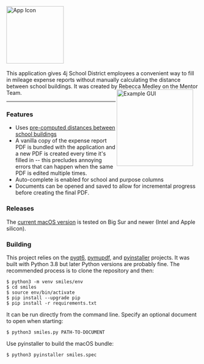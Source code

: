 <img src="https://github.com/user-attachments/assets/372ae9d3-072f-4047-9494-400fa06bcbcc" alt="App Icon" width="150" align="center"><br><br>This application gives 4j School District employees a convenient way to fill in mileage expense reports without manually calculating the distance between school buildings. It was created by Rebecca Medley on the Mentor Team.<img src="https://github.com/user-attachments/assets/ed0cae14-58e3-4a0a-8708-d47d20a1d0ba" alt="Example GUI" width="200" align="right" style="margin-right: 15px; margin-bottom: 15px;">

---

### Features
 - Uses [pre-computed distances between school buildings](https://github.com/inductivekickback/mileage/)
 - A vanilla copy of the expense report PDF is bundled with the application and a new PDF is created every time it's filled in -- this precludes annoying errors that can happen when the same PDF is edited multiple times.
 - Auto-complete is enabled for school and purpose columns
 - Documents can be opened and saved to allow for incremental progress before creating the final PDF.

### Releases
The [current macOS version](https://github.com/inductivekickback/smiles/releases/) is tested on Big Sur and newer (Intel and Apple silicon).

### Building
This project relies on the [pyqt6](https://pypi.org/project/PyQt6/), [pymupdf](https://pypi.org/project/PyMuPDF/), and [pyinstaller](https://pypi.org/project/pyinstaller/) projects. It was built with Python 3.8 but later Python versions are probably fine. The recommended process is to clone the repository and then:
```
$ python3 -m venv smiles/env
$ cd smiles
$ source env/bin/activate
$ pip install --upgrade pip
$ pip install -r requirements.txt
```
It can be run directly from the command line. Specify an optional document to open when starting:
```
$ python3 smiles.py PATH-TO-DOCUMENT
```
Use pyinstaller to build the macOS bundle:
```
$ python3 pyinstaller smiles.spec
```
